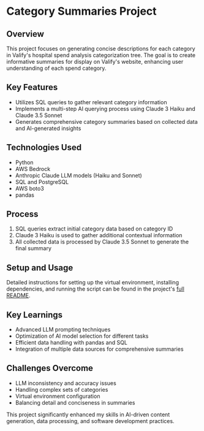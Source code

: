 # Category Summaries Project

## Overview

This project focuses on generating concise descriptions for each category in Valify's hospital spend analysis categorization tree. The goal is to create informative summaries for display on Valify's website, enhancing user understanding of each spend category.

## Key Features

- Utilizes SQL queries to gather relevant category information
- Implements a multi-step AI querying process using Claude 3 Haiku and Claude 3.5 Sonnet
- Generates comprehensive category summaries based on collected data and AI-generated insights

## Technologies Used

- Python
- AWS Bedrock
- Anthropic Claude LLM models (Haiku and Sonnet)
- SQL and PostgreSQL
- AWS boto3
- pandas

## Process

1. SQL queries extract initial category data based on category ID
2. Claude 3 Haiku is used to gather additional contextual information
3. All collected data is processed by Claude 3.5 Sonnet to generate the final summary

## Setup and Usage

Detailed instructions for setting up the virtual environment, installing dependencies, and running the script can be found in the project's [full README](./README.md).

## Key Learnings

- Advanced LLM prompting techniques
- Optimization of AI model selection for different tasks
- Efficient data handling with pandas and SQL
- Integration of multiple data sources for comprehensive summaries

## Challenges Overcome

- LLM inconsistency and accuracy issues
- Handling complex sets of categories
- Virtual environment configuration
- Balancing detail and conciseness in summaries

This project significantly enhanced my skills in AI-driven content generation, data processing, and software development practices.
